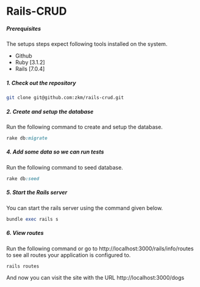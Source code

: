 # Rails-CRUD

##### Prerequisites

The setups steps expect following tools installed on the system.

- Github
- Ruby [3.1.2]
- Rails [7.0.4]

##### 1. Check out the repository

```bash
git clone git@github.com:zkm/rails-crud.git
```

##### 2. Create and setup the database

Run the following command to create and setup the database.

```ruby
rake db:migrate
```

##### 4. Add some data so we can run tests

Run the following command to seed database.

```ruby
rake db:seed
```

##### 5. Start the Rails server

You can start the rails server using the command given below.

```ruby
bundle exec rails s
```

##### 6. View routes

Run the following command or go to http://localhost:3000/rails/info/routes to see all routes your application is configured to. 

```ruby
rails routes
```

And now you can visit the site with the URL http://localhost:3000/dogs
